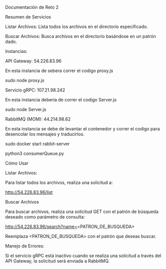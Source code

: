 Documentación de Reto 2

Resumen de Servicios

Listar Archivos: Lista todos los archivos en el directorio especificado.

Buscar Archivos: Busca archivos en el directorio basándose en un patrón dado.

Instancias:

API Gateway: 54.226.83.96

En esta instancia de sebera correr el codigo proxy.js

sudo node proxy.js

Servicio gRPC: 107.21.98.242

En esta instancia deberia de correr el codigo Server.js

sudo node Server.js

RabbitMQ (MOM): 44.214.98.62

En esta instancia se debe de levantar el contenedor y correr el codigo para desencolar los mensajes y traducirlos.

sudo docker start rabbit-server

python3 consumerQueue.py

Cómo Usar

Listar Archivos:

Para listar todos los archivos, realiza una solicitud a:

http://54.226.83.96/list

Buscar Archivos

Para buscar archivos, realiza una solicitud GET con el patrón de búsqueda deseado como parámetro de consulta:

http://54.226.83.96/search?name=<PATRON_DE_BUSQUEDA>

Reemplaza <PATRON_DE_BUSQUEDA> con el patrón que deseas buscar.

Manejo de Errores:

Si el servicio gRPC está inactivo cuando se realiza una solicitud a través del API Gateway, la solicitud será enviada a RabbitMQ. 

